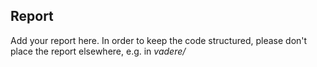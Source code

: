 Report
--------
Add your report here. In order to keep the code structured, please don't place the report elsewhere, e.g. in *vadere/*